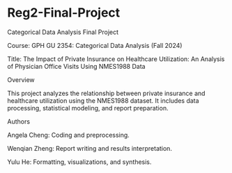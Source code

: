 # Reg2-Final-Project

Categorical Data Analysis Final Project

Course: GPH GU 2354: Categorical Data Analysis (Fall 2024)

Title: The Impact of Private Insurance on Healthcare Utilization: An Analysis of Physician Office Visits Using NMES1988 Data

Overview

This project analyzes the relationship between private insurance and healthcare utilization using the NMES1988 dataset. It includes data processing, statistical modeling, and report preparation.

Authors

Angela Cheng: Coding and preprocessing.

Wenqian Zheng: Report writing and results interpretation.

Yulu He: Formatting, visualizations, and synthesis.
